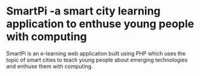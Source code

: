 # SmartPi -a smart city learning application to enthuse young people with computing

SmartPi is an e-learning web application built using PHP which uses the topic of smart cities to teach young people about emerging technologies and enthuse them with computing.


